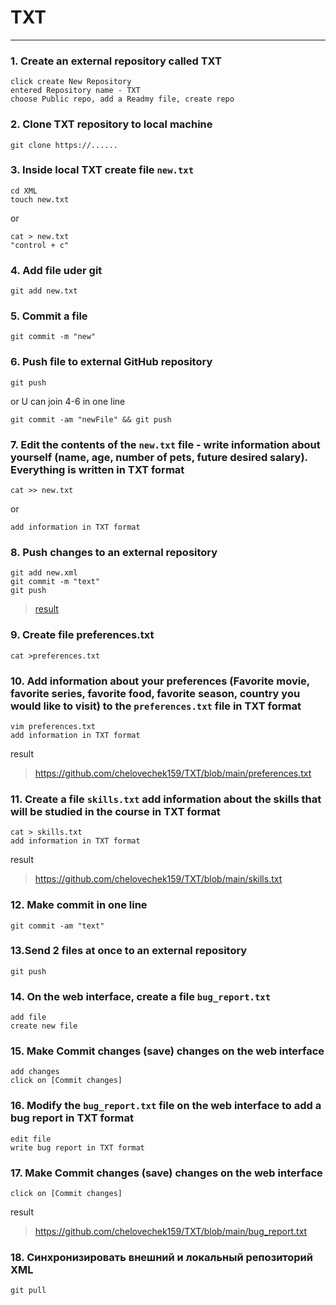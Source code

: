 # TXT
___
### 1. Create an external repository called TXT
    click create New Repository
    entered Repository name - TXT
    choose Public repo, add a Readmy file, create repo
### 2. Clone TXT repository to local machine
    git clone https://......
### 3. Inside local TXT create file `new.txt`
    cd XML
    touch new.txt
or    

    cat > new.txt
    "control + c"
### 4. Add file uder git
    git add new.txt
### 5. Commit a file
    git commit -m "new"
### 6. Push file to external GitHub repository 
    git push
or U can join 4-6 in one line

    git commit -am "newFile" && git push

### 7. Edit the contents of the `new.txt` file - write information about yourself (name, age, number of pets, future desired salary). Everything is written in TXT format
    cat >> new.txt
or

    add information in TXT format
### 8. Push changes to an external repository
    git add new.xml
    git commit -m "text"
    git push
>[result](https://github.com/chelovechek159/TXT/blob/main/new.txt)
### 9. Create file preferences.txt
    cat >preferences.txt
### 10. Add information about your preferences (Favorite movie, favorite series, favorite food, favorite season, country you would like to visit) to the `preferences.txt` file in TXT format
    vim preferences.txt
    add information in TXT format
result
>https://github.com/chelovechek159/TXT/blob/main/preferences.txt

### 11. Create a file `skills.txt` add information about the skills that will be studied in the course in TXT format
    cat > skills.txt
    add information in TXT format
result
>https://github.com/chelovechek159/TXT/blob/main/skills.txt

### 12. Make commit in one line
    git commit -am "text"
### 13.Send 2 files at once to an external repository
    git push

### 14. On the web interface, create a file `bug_report.txt`
    add file
    create new file
### 15. Make Commit changes (save) changes on the web interface
    add changes
    click on [Commit changes]
### 16. Modify the `bug_report.txt` file on the web interface to add a bug report in TXT format
    edit file
    write bug report in TXT format
### 17. Make Commit changes (save) changes on the web interface
    click on [Commit changes]
result
>https://github.com/chelovechek159/TXT/blob/main/bug_report.txt
### 18. Синхронизировать внешний и локальный репозиторий XML
    git pull
